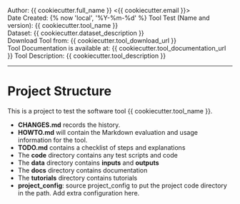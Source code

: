Author: {{ cookiecutter.full_name }} <{{ cookiecutter.email }}>   
Date Created: {% now 'local', '%Y-%m-%d' %}
Tool Test (Name and version): {{ cookiecutter.tool_name }}  
Dataset: {{ cookiecutter.dataset_description }}       
Download Tool from: {{ cookiecutter.tool_download_url }}  
Tool Documentation is available at: {{ cookiecutter.tool_documentation_url }}  Tool Description: {{ cookiecutter.tool_description }} 

----------------

# Project Structure

This is a project to test the software tool {{ cookiecutter.tool_name }}.
- **CHANGES.md** records the history.
- **HOWTO.md** will contain the Markdown evaluation and usage information for the tool.
- **TODO.md** contains a checklist of steps and explanations
- The **code** directory contains any test scripts and code
- The **data** directory contains **inputs** and **outputs**
- The **docs** directory contains documentation
- The **tutorials** directory contains tutorials
- **project_config**: source project_config to put the project code directory in the path. Add extra configuration here. 
